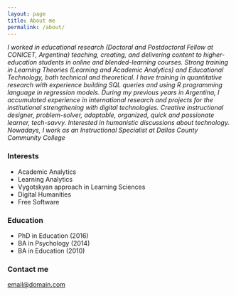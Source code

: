 ```yaml
---
layout: page
title: About me
permalink: /about/
---
```


*I worked in educational research (Doctoral and Postdoctoral Fellow at CONICET, Argentina) teaching, creating, and delivering content to higher-education students in online and blended-learning courses. Strong training in Learning Theories (Learning and Academic Analytics) and Educational Technology, both technical and theoretical. I have training in quantitative research with experience building SQL queries and using R programming language in regression models. During my previous years in Argentina, I accumulated experience in international research and projects for the institutional strengthening with digital technologies. Creative instructional designer, problem-solver, adaptable, organized, quick and passionate learner, tech-savvy. Interested in humanistic discussions about technology. Nowadays, I work as an Instructional Specialist at Dallas County Community College*

### Interests

+ Academic Analytics
+ Learning Analytics
+ Vygotskyan approach in Learning Sciences
+ Digital Humanities
+ Free Software

### Education
+ PhD in Education (2016)
+ BA in Psychology (2014)
+ BA in Education (2010)

### Contact me

[email@domain.com](mailto:federicojferrero@gmail.com)
